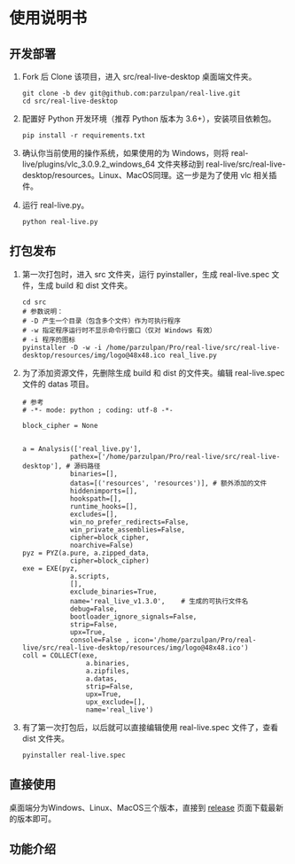 # 使用说明书

## 开发部署

1. Fork 后 Clone 该项目，进入 src/real-live-desktop 桌面端文件夹。

    ```shell
    git clone -b dev git@github.com:parzulpan/real-live.git
    cd src/real-live-desktop
    ```

2. 配置好 Python 开发环境（推荐 Python 版本为 3.6+），安装项目依赖包。

    ```shell
    pip install -r requirements.txt
    ```

3. 确认你当前使用的操作系统，如果使用的为 Windows，则将 real-live/plugins/vlc_3.0.9.2_windows_64 文件夹移动到 real-live/src/real-live-desktop/resources。Linux、MacOS同理。这一步是为了使用 vlc 相关插件。

4. 运行 real-live.py。

    ```shell
    python real-live.py
    ```

## 打包发布

1. 第一次打包时，进入 src 文件夹，运行 pyinstaller，生成 real-live.spec 文件，生成 build 和 dist 文件夹。

    ```shell
    cd src
    # 参数说明：
    # -D 产生一个目录（包含多个文件）作为可执行程序
    # -w 指定程序运行时不显示命令行窗口（仅对 Windows 有效）
    # -i 程序的图标
    pyinstaller -D -w -i /home/parzulpan/Pro/real-live/src/real-live-desktop/resources/img/logo@48x48.ico real_live.py
    ```

2. 为了添加资源文件，先删除生成 build 和 dist 的文件夹。编辑 real-live.spec 文件的 datas 项目。

    ```shell
    # 参考
    # -*- mode: python ; coding: utf-8 -*-

    block_cipher = None


    a = Analysis(['real_live.py'],
                pathex=['/home/parzulpan/Pro/real-live/src/real-live-desktop'],	# 源码路径
                binaries=[],
                datas=[('resources', 'resources')],	# 额外添加的文件
                hiddenimports=[],
                hookspath=[],
                runtime_hooks=[],
                excludes=[],
                win_no_prefer_redirects=False,
                win_private_assemblies=False,
                cipher=block_cipher,
                noarchive=False)
    pyz = PYZ(a.pure, a.zipped_data,
                cipher=block_cipher)
    exe = EXE(pyz,
                a.scripts,
                [],
                exclude_binaries=True,
                name='real_live_v1.3.0',	# 生成的可执行文件名
                debug=False,
                bootloader_ignore_signals=False,
                strip=False,
                upx=True,
                console=False , icon='/home/parzulpan/Pro/real-live/src/real-live-desktop/resources/img/logo@48x48.ico')
    coll = COLLECT(exe,
                    a.binaries,
                    a.zipfiles,
                    a.datas,
                    strip=False,
                    upx=True,
                    upx_exclude=[],
                    name='real_live')
    ```

3. 有了第一次打包后，以后就可以直接编辑使用 real-live.spec 文件了，查看 dist 文件夹。

    ```shell
    pyinstaller real-live.spec
    ```

## 直接使用

桌面端分为Windows、Linux、MacOS三个版本，直接到 [release](https://github.com/parzulpan/real-live/releases) 页面下载最新的版本即可。

## 功能介绍
